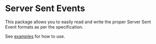 # Server Sent Events

This package allows you to easily read and write the proper Server Sent Event formats as per the specification.

See [examples](examples/index.php) for how to use.
